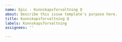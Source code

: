 ```yaml
---
name: Epic - Kunnskapsforvaltning Q
about: Describe this issue template's purpose here.
title: Kunnskapsforvaltning Q
labels: Kunnskapsforvaltning
assignees: ''

---
```



